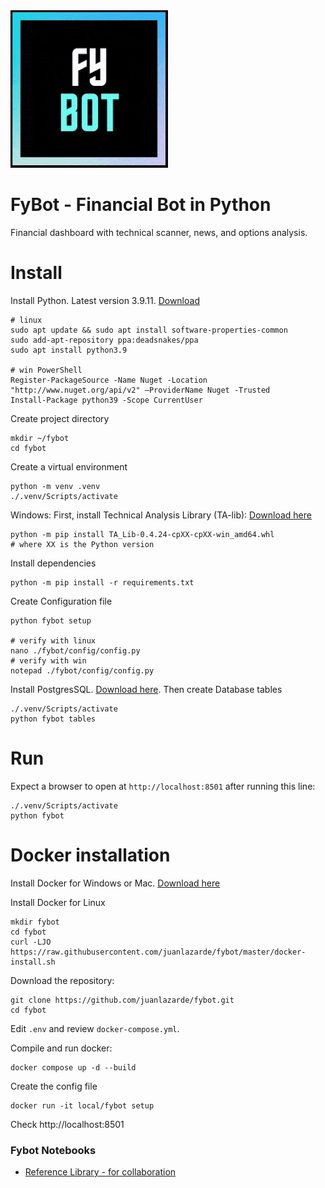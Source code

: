 <img src="https://raw.githubusercontent.com/juanlazarde/fybot/master/fybot/fybot_still.gif" alt="FyBot" width="50%" height="50%">

# FyBot - Financial Bot in Python
Financial dashboard with technical scanner, news, and options analysis.

# Install
Install Python. Latest version 3.9.11. [Download](https://www.python.org/downloads/)

    # linux
    sudo apt update && sudo apt install software-properties-common
    sudo add-apt-repository ppa:deadsnakes/ppa
    sudo apt install python3.9

    # win PowerShell
    Register-PackageSource -Name Nuget -Location "http://www.nuget.org/api/v2" –ProviderName Nuget -Trusted
    Install-Package python39 -Scope CurrentUser

Create project directory

    mkdir ~/fybot
    cd fybot

Create a virtual environment

    python -m venv .venv
    ./.venv/Scripts/activate

Windows: First, install Technical Analysis Library (TA-lib): [Download here](https://www.lfd.uci.edu/~gohlke/pythonlibs/#ta-lib)

    python -m pip install TA_Lib‑0.4.24‑cpXX‑cpXX‑win_amd64.whl
    # where XX is the Python version

Install dependencies 

    python -m pip install -r requirements.txt

Create Configuration file

    python fybot setup
    
    # verify with linux
    nano ./fybot/config/config.py
    # verify with win
    notepad ./fybot/config/config.py

Install PostgresSQL. [Download here](https://www.postgresql.org/download/). Then create Database tables

    ./.venv/Scripts/activate
    python fybot tables

# Run
Expect a browser to open at `http://localhost:8501` after running this line:

    ./.venv/Scripts/activate
    python fybot

# Docker installation
Install Docker for Windows or Mac. [Download here](https://www.docker.com/products/docker-desktop)

Install Docker for Linux
   
    mkdir fybot
    cd fybot
    curl -LJO https://raw.githubusercontent.com/juanlazarde/fybot/master/docker-install.sh

Download the repository:

    git clone https://github.com/juanlazarde/fybot.git
    cd fybot

Edit `.env` and review `docker-compose.yml`.

Compile and run docker:

    docker compose up -d --build

Create the config file

    docker run -it local/fybot setup  

Check http://localhost:8501

### Fybot Notebooks
* [Reference Library - for collaboration](https://colab.research.google.com/drive/1qHAt9MiIJtdKBuGhlcfL0wNLCAXwo6Pr?usp=sharing)